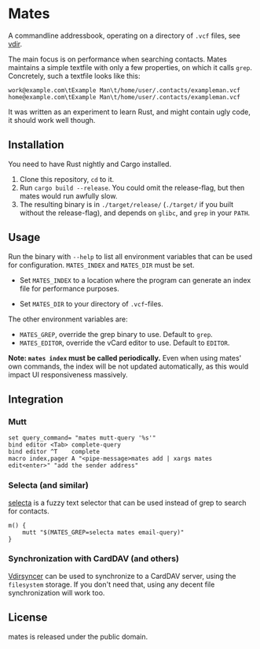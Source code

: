 # Mates

A commandline addressbook, operating on a directory of ``.vcf`` files,
see [vdir](http://vdirsyncer.readthedocs.org/en/stable/vdir.html).

The main focus is on performance when searching contacts. Mates maintains a
simple textfile with only a few properties, on which it calls `grep`.
Concretely, such a textfile looks like this:

    work@example.com\tExample Man\t/home/user/.contacts/exampleman.vcf
    home@example.com\tExample Man\t/home/user/.contacts/exampleman.vcf

It was written as an experiment to learn Rust, and might contain ugly code, it
should work well though.

## Installation

You need to have Rust nightly and Cargo installed.

1. Clone this repository, `cd` to it.
2. Run `cargo build --release`. You could omit the release-flag, but then mates
   would run awfully slow.
3. The resulting binary is in `./target/release/` (`./target/` if you built
   without the release-flag), and depends on `glibc`, and `grep` in your
   `PATH`.


## Usage

Run the binary with ``--help`` to list all environment variables that can be
used for configuration. ``MATES_INDEX`` and ``MATES_DIR`` must be set.

- Set ``MATES_INDEX`` to a location where the program can generate an index
  file for performance purposes.

- Set ``MATES_DIR`` to your directory of ``.vcf``-files.

The other environment variables are:

- ``MATES_GREP``, override the grep binary to use. Default to ``grep``.
- ``MATES_EDITOR``, override the vCard editor to use. Default to ``EDITOR``.

**Note: ``mates index`` must be called periodically.** Even when using mates'
own commands, the index will be not updated automatically, as this would impact
UI responsiveness massively.


## Integration

### Mutt

    set query_command= "mates mutt-query '%s'"
    bind editor <Tab> complete-query
    bind editor ^T    complete
    macro index,pager A "<pipe-message>mates add | xargs mates edit<enter>" "add the sender address"

### Selecta (and similar)

[selecta](https://github.com/garybernhardt/selecta) is a fuzzy text selector
that can be used instead of grep to search for contacts.

    m() {
        mutt "$(MATES_GREP=selecta mates email-query)"
    }

### Synchronization with CardDAV (and others)

[Vdirsyncer](http://vdirsyncer.readthedocs.org/) can be used to synchronize to
a CardDAV server, using the `filesystem` storage. If you don't need that, using
any decent file synchronization will work too.

## License

mates is released under the public domain.
